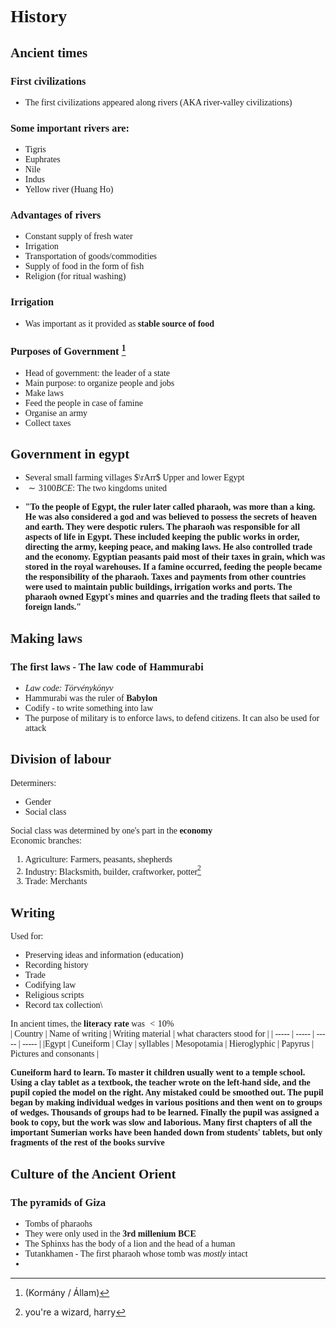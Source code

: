 <span style="font-family:'cascadia code'">

# History
## Ancient times
### First civilizations

* The first civilizations appeared along rivers (AKA river-valley civilizations)
### Some important rivers are:
* Tigris
* Euphrates
* Nile
* Indus
* Yellow river (Huang Ho)
### Advantages of rivers
* Constant supply of fresh water
* Irrigation
* Transportation of goods/commodities
* Supply of food in the form of fish
* Religion (for ritual washing)
### Irrigation
 * Was important as it provided as **stable source of food**
### Purposes of Government [^1]
[^1]: (Kormány / Állam) 
* Head of government: the leader of a state
* Main purpose: to organize people and jobs
* Make laws
* Feed the people in case of famine
* Organise an army
* Collect taxes
## Government in egypt
* Several small farming villages $\rArr$ Upper and lower Egypt
* $\sim 3100 BCE$: The two kingdoms united
* **<p style = "font-family: Garamond">"To the people of Egypt, the ruler later called pharaoh, was more than a king. He was also considered a god and was believed to possess the secrets of heaven and earth. They were despotic rulers. The pharaoh was responsible for all aspects of life in Egypt. These included keeping the public works in order, directing the army, keeping peace, and making laws. He also controlled trade and the economy. Egyptian peasants paid most of their taxes in grain, which was stored in the royal warehouses. If a famine occurred, feeding the people became the responsibility of the pharaoh.
Taxes and payments from other countries were used to maintain public buildings, irrigation works and ports. The pharaoh owned Egypt's mines and quarries and the trading fleets that sailed to foreign lands."</p>**
##
## Making laws
### The first laws - The law code of Hammurabi
* *Law code: Törvénykönyv*
* Hammurabi was the ruler of **Babylon**
* Codify - to write something into law
* The purpose of military is to enforce laws, to defend citizens. It can also be used for attack
## Division of labour
Determiners:
* Gender
* Social class

Social class was determined by one's part in the **economy**\
Economic branches:
1. Agriculture: Farmers, peasants, shepherds
2. Industry: Blacksmith, builder, craftworker, potter[^2]
3. Trade: Merchants
[^2]: you're a wizard, harry
## Writing
Used for:
* Preserving ideas and information (education)
* Recording history
* Trade
* Codifying law
* Religious scripts
* Record tax collection\

In ancient times, the **literacy rate** was $<10\%$\
| Country | Name of writing | Writing material | what characters stood for |
| ----- | ----- | ----- | ----- |
|Egypt | Cuneiform | Clay | syllables
| Mesopotamia | Hieroglyphic | Papyrus | Pictures and consonants |

**<p style="font-family: 'Garamond'">Cuneiform hard to learn. To master it children usually went to a temple school. Using a clay tablet as a textbook, the teacher wrote on the left-hand side, and the pupil copied the model on the right. Any mistaked could be smoothed out. The pupil began by making individual wedges in various positions and then went on to groups of wedges. Thousands of groups had to be learned. Finally the pupil was assigned a book to copy, but the work was slow and laborious. Many first chapters of all the important Sumerian works have been handed down from students' tablets, but only fragments of the rest of the books survive**</p>
## Culture of the Ancient Orient
### The pyramids of Giza
* Tombs of pharaohs
* They were only used in the **3rd millenium BCE**
* The Sphinxs has the body of a lion and the head of a human
* Tutankhamen - The first pharaoh whose tomb was *mostly* intact
* 
</span>